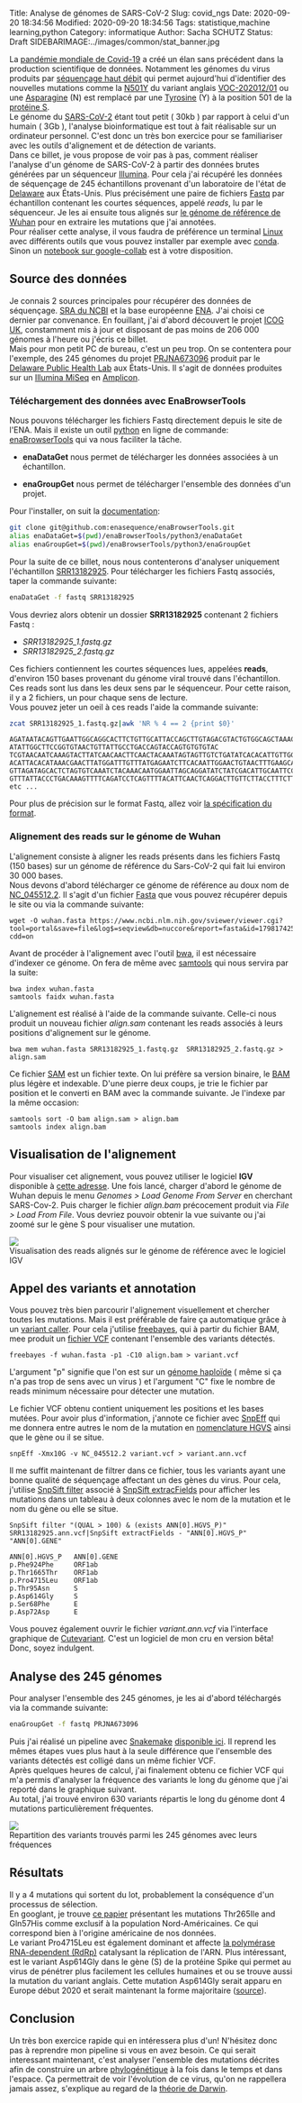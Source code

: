 Title: Analyse de génomes de SARS-CoV-2
Slug: covid_ngs
Date: 2020-09-20 18:34:56
Modified: 2020-09-20 18:34:56
Tags: statistique,machine learning,python
Category: informatique
Author: Sacha SCHUTZ
Status: Draft
SIDEBARIMAGE:../images/common/stat_banner.jpg


La [pandémie mondiale de Covid-19](https://fr.wikipedia.org/wiki/Pand%C3%A9mie_de_Covid-19) a créé un élan sans précédent dans la production scientifique de données. Notamment les génomes du virus produits par [séquençage haut débit](https://fr.wikipedia.org/wiki/S%C3%A9quen%C3%A7age_de_l%27ADN#S%C3%A9quen%C3%A7age_haut_d%C3%A9bit_(HTS)) qui permet aujourd'hui d'identifier des nouvelles mutations comme la [N501Y](https://fr.wikipedia.org/wiki/Variant_501.V2#Mutations) du variant anglais [VOC-202012/01](https://fr.wikipedia.org/wiki/VOC-202012/01) ou une [Asparagine](https://fr.wikipedia.org/wiki/Asparagine) (N) est remplacé par une [Tyrosine](https://fr.wikipedia.org/wiki/Tyrosine) (Y) à la position 501 de la [protéine S](https://fr.wikipedia.org/wiki/P%C3%A9plom%C3%A8re).     
Le génome du [SARS-CoV-2](https://fr.wikipedia.org/wiki/SARS-CoV-2) étant tout  petit ( 30kb ) par rapport à celui d'un humain ( 3Gb ), l'analyse bioinformatique est tout à fait réalisable sur un ordinateur personnel. C'est donc un très bon exercice pour se familiariser avec les outils d'alignement et de détection de variants.  
Dans ce billet, je vous propose de voir pas à pas, comment réaliser l'analyse d'un génome de SARS-CoV-2 à partir des données brutes générées par un séquenceur [Illumina](https://fr.wikipedia.org/wiki/Illumina). Pour cela  j'ai récupéré les données de séquençage de 245 échantillons provenant d'un laboratoire de l'état de [Delaware](https://fr.wikipedia.org/wiki/Delaware) aux États-Unis. Plus précisément une paire de fichiers [Fastq](https://fr.wikipedia.org/wiki/FASTQ) par échantillon contenant les courtes séquences, appelé *reads*, lu par le séquenceur. Je les ai ensuite tous alignés sur [le génome de référence de Wuhan](https://www.ncbi.nlm.nih.gov/nuccore/NC_045512) pour en extraire les mutations que j'ai annotées.      
Pour réaliser cette analyse, il vous faudra de préférence un terminal [Linux](https://fr.wikipedia.org/wiki/Linux) avec différents outils que vous pouvez installer par exemple avec [conda](https://docs.conda.io/en/latest/miniconda.html). Sinon un [notebook sur google-collab](https://colab.research.google.com/drive/1V8EsdFyCmr7fmVkVf09JQhraatTWcd3f) est à votre disposition.

## Source des données 

Je connais 2 sources principales pour récupérer des données de séquençage. [SRA du NCBI](https://www.ncbi.nlm.nih.gov/sra) et la base européenne [ENA](https://www.ebi.ac.uk/ena/browser/home). J'ai choisi ce dernier par convenance.
En fouillant, j'ai d'abord découvert le projet [ICOG UK](https://www.cogconsortium.uk), constamment mis à jour et disposant de pas moins de 206 000 génomes à l'heure ou j'écris ce billet.   
Mais pour mon petit PC de bureau, c'est un peu trop. On se contentera pour l'exemple, des 245 génomes  du projet [PRJNA673096](https://www.ebi.ac.uk/ena/browser/view/PRJNA673096) produit par le [Delaware Public Health Lab](https://www.dhss.delaware.gov/dhss/dph/lab/labs.html) aux États-Unis. Il s'agit de données produites sur un [Illumina MiSeq](https://emea.illumina.com/systems/sequencing-platforms/miseq.html) en [Amplicon](https://dridk.me/ngs.html).

### Téléchargement des données avec EnaBrowserTools

Nous pouvons télécharger les fichiers Fastq directement depuis le site de l'ENA. Mais il existe un outil [python](https://fr.wikipedia.org/wiki/Python_(langage)) en ligne de commande: [enaBrowserTools](https://github.com/enasequence/enaBrowserTools) qui va nous faciliter la tâche.    

- **enaDataGet** nous permet de télécharger les données associées à un échantillon. 

- **enaGroupGet** nous permet de télécharger l'ensemble des données d'un projet. 

Pour l'installer, on suit la [documentation](https://github.com/enasequence/enaBrowserTools/blob/master/README.md): 

```bash
git clone git@github.com:enasequence/enaBrowserTools.git
alias enaDataGet=$(pwd)/enaBrowserTools/python3/enaDataGet
alias enaGroupGet=$(pwd)/enaBrowserTools/python3/enaGroupGet
```

Pour la suite de ce billet, nous nous contenterons d'analyser uniquement l'échantillon [SRR13182925](https://www.ebi.ac.uk/ena/browser/view/SRR13182925). Pour télécharger les fichiers Fastq associés, taper la commande suivante:

```bash
enaDataGet -f fastq SRR13182925    
```

Vous devriez alors obtenir un dossier **SRR13182925** contenant 2 fichiers Fastq : 

- *SRR13182925_1.fastq.gz* 
- *SRR13182925_2.fastq.gz*

Ces fichiers contiennent les courtes séquences lues, appelées **reads**, d'environ 150 bases provenant du génome viral trouvé dans l'échantillon. Ces reads sont lus dans les deux sens par le séquenceur. Pour cette raison, il y a 2 fichiers, un pour chaque sens de lecture.    
Vous pouvez jeter un oeil à ces reads l'aide la commande suivante: 

```bash
zcat SRR13182925_1.fastq.gz|awk 'NR % 4 == 2 {print $0}'
```

```
AGATAATACAGTTGAATTGGCAGGCACTTCTGTTGCATTACCAGCTTGTAGACGTACTGTGGCAGCTAAACTACCAAGTAC
ATATTGGCTTCCGGTGTAACTGTTATTGCCTGACCAGTACCAGTGTGTGTAC
TCGTAACAATCAAAGTACTTATCAACAACTTCAACTACAAATAGTAGTTGTCTGATATCACACATTGTTGGTAGATTATAACGATAGTAGTCATAATCGCTGATAGCAGCATTACCATCCTGAGCAAAGAAGAAGTGTTTTAATTCAACAGAACTTCCTTCCTTAAAGAAACCCTTAGACACAGCAAAGTCATAGAAGTCTTTGTTAAAATTACCGGGTTTGACAGTTTGAAAAGCAACATTGTTAGTAAGTGCAGCTACTGAAAAGCACGTAGTGCGT
ACATTACACATAAACGAACTTATGGATTTGTTTATGAGAATCTTCACAATTGGAACTGTAACTTTGAAGCAAGGTGAAATCAAGGATGCTACTCCTTCAGATTTTGTTCGCGCTACTGCAACGATACCGATACAAGCC
GTTAGATAGCACTCTAGTGTCAAATCTACAAACAATGGAATTAGCAGGATATCTATCGACATTGCAATTCCAAAATAGGCATACACCATCTGTGAATTTGTCAGAATGTGTGGCATAAGAATAGAAT
GTTTATTACCCTGACAAAGTTTTCAGATCCTCAGTTTTACATTCAACTCAGGACTTGTTCTTACCTTTCTTTTCCAATGTTACTTGGTTCCATGCTATACATG
etc ...
```

Pour plus de précision sur le format Fastq, allez voir [la spécification du format](https://fr.wikipedia.org/wiki/FASTQ).
    

### Alignement des reads sur le génome de Wuhan

L'alignement consiste à aligner les reads présents dans les fichiers Fastq (150 bases) sur un génome de référence du Sars-CoV-2 qui fait lui environ 30 000 bases.   
Nous devons d'abord télécharger ce génome de référence au doux nom de [NC_045512.2](https://www.ncbi.nlm.nih.gov/nuccore/NC_045512). Il s'agit d'un fichier [Fasta](https://fr.wikipedia.org/wiki/FASTA_(format_de_fichier)) que vous pouvez récupérer depuis le site ou via la commande suivante:

    wget -O wuhan.fasta https://www.ncbi.nlm.nih.gov/sviewer/viewer.cgi?tool=portal&save=file&log$=seqview&db=nuccore&report=fasta&id=1798174254&extrafeat=null&conwithfeat=on&hide-cdd=on

Avant de procéder à l'alignement avec l'outil [bwa](http://bio-bwa.sourceforge.net/), il est nécessaire d'indexer ce génome. On fera de même avec [samtools](http://www.htslib.org/) qui nous servira par la suite:

    bwa index wuhan.fasta
    samtools faidx wuhan.fasta

L'alignement est réalisé à l'aide de la commande suivante. Celle-ci nous produit un nouveau fichier *align.sam* contenant les reads associés à leurs positions d'alignement sur le génome.

    bwa mem wuhan.fasta SRR13182925_1.fastq.gz  SRR13182925_2.fastq.gz > align.sam 

Ce fichier [SAM](https://samtools.github.io/hts-specs/SAMv1.pdf) est un fichier texte. On lui préfère sa version binaire, le [BAM](https://samtools.github.io/hts-specs/SAMv1.pdf) plus légère et indexable.
D'une pierre deux coups, je trie le fichier par position et le converti en BAM avec la commande suivante. Je l'indexe par la même occasion:

    samtools sort -O bam align.sam > align.bam
    samtools index align.bam 


## Visualisation de l'alignement

Pour visualiser cet alignement, vous pouvez utiliser le logiciel **IGV** disponible à [cette adresse](http://software.broadinstitute.org/software/igv/). Une fois lancé, charger d'abord le génome de Wuhan depuis le menu *Genomes > Load Genome From Server* en cherchant SARS-Cov-2. Puis charger le fichier *align.bam* précocement produit via *File > Load From File*. 
Vous devriez pouvoir obtenir la vue suivante ou j'ai zoomé sur le gène S pour visualiser une mutation.  

<div class="figure">     <img src="../images/covid_ngs/IGV.png" />      <div class="legend"> Visualisation des reads alignés sur le génome de référence avec le logiciel IGV</div> </div>

## Appel des variants et annotation 
Vous pouvez très bien parcourir l'alignement visuellement et chercher toutes les mutations. Mais il est préférable de faire ça automatique grâce à un [variant caller](https://www.researchgate.net/figure/Commonly-used-NGS-variant-calling-software-Download-information-for-these-software-is_tbl1_232077026). Pour cela j'utilise [freebayes](https://github.com/freebayes/freebayes), qui à partir du fichier BAM, mee produit un [fichier VCF](https://en.wikipedia.org/wiki/Variant_Call_Format) contenant l'ensemble des variants détectés.

    freebayes -f wuhan.fasta -p1 -C10 align.bam > variant.vcf 

L'argument "p" signifie que l'on est sur un [génome haploïde](https://fr.wikipedia.org/wiki/Haplo%C3%AFde) ( même si ça n'a pas trop de sens avec un virus ) et l'argument "C" fixe le nombre de reads minimum nécessaire pour détecter une mutation.    

Le fichier VCF obtenu contient uniquement les positions et les bases mutées. Pour avoir plus d'information, j'annote ce fichier avec [SnpEff](https://pcingola.github.io/SnpEff/) qui me donnera entre autres le nom de la mutation en [nomenclature HGVS](https://varnomen.hgvs.org/) ainsi que le gène ou il se situe.

    snpEff -Xmx10G -v NC_045512.2 variant.vcf > variant.ann.vcf

Il me suffit maintenant de filtrer dans ce fichier, tous les variants ayant une bonne qualité de séquençage affectant un des gènes du virus. Pour cela, j'utilise [SnpSift filter](https://pcingola.github.io/SnpEff/ss_filter/) associé à [SnpSift extracFields](https://pcingola.github.io/SnpEff/ss_extractfields/) pour afficher les mutations dans un tableau à deux colonnes avec le nom de la mutation et le nom du gène ou elle se situe.

    SnpSift filter "(QUAL > 100) & (exists ANN[0].HGVS_P)" SRR13182925.ann.vcf|SnpSift extractFields - "ANN[0].HGVS_P" "ANN[0].GENE"

    ANN[0].HGVS_P   ANN[0].GENE
    p.Phe924Phe     ORF1ab
    p.Thr1665Thr    ORF1ab
    p.Pro4715Leu    ORF1ab
    p.Thr95Asn      S
    p.Asp614Gly     S
    p.Ser68Phe      E
    p.Asp72Asp      E
 
Vous pouvez également ouvrir le fichier *variant.ann.vcf* via l'interface graphique de [Cutevariant](https://github.com/labsquare/cutevariant). C'est un logiciel de mon cru en version bêta! Donc, soyez indulgent. 

## Analyse des 245 génomes 

Pour analyser l'ensemble des 245 génomes, je les ai d'abord téléchargés via la commande suivante:

```bash
enaGroupGet -f fastq PRJNA673096
```

Puis j'ai réalisé un pipeline avec [Snakemake](https://snakemake.readthedocs.io/en/stable/) [disponible ici](https://gist.github.com/dridk/c2a7c9c8a6232407bf0c45f4442e6fb6). Il reprend les mêmes étapes vues plus haut à la seule différence que l'ensemble des variants détectés est colligé dans un même fichier VCF.    
Après quelques heures de calcul, j'ai finalement obtenu ce fichier VCF qui m'a permis d'analyser la fréquence des variants le long du génome que j'ai reporté dans le graphique suivant.       
Au total, j'ai trouvé environ 630 variants répartis le long du génome dont 4 mutations particulièrement fréquentes.

<div class="figure">     <img src="../images/covid_ngs/lollipop.png" />      <div class="legend"> Repartition des variants trouvés parmi les 245 génomes avec leurs fréquences </div> </div>

## Résultats
Il y a 4 mutations qui sortent du lot, probablement la conséquence d'un processus de sélection.      
En googlant, je trouve [ce papier](https://www.biorxiv.org/content/10.1101/2020.05.12.092056v1) présentant les mutations Thr265Ile and Gln57His comme exclusif à la population Nord-Américaines. Ce qui correspond bien à l'origine américaine de nos données.   
Le variant Pro4715Leu est également dominant et affecte [la polymérase RNA-dependent (RdRp)](https://fr.wikipedia.org/wiki/ARN_polym%C3%A9rase_ARN-d%C3%A9pendante) catalysant la réplication de l'ARN.
Plus intéressant, est le variant Asp614Gly dans le gène (S) de la protéine Spike qui permet au virus de pénétrer plus facilement les cellules humaines et ou se trouve aussi la mutation du variant anglais. Cette mutation Asp614Gly serait apparu en Europe début 2020 et serait maintenant la forme majoritaire ([source](https://www.news-medical.net/news/20200925/22705/French.aspx)). 

## Conclusion 
Un très bon exercice rapide qui en intéressera plus d'un! N'hésitez donc pas à reprendre mon pipeline si vous en avez besoin.
Ce qui serait interessant maintenant, c'est analyser l'ensemble des mutations décrites afin de construire un arbre [phylogénétique](https://fr.wikipedia.org/wiki/Phylog%C3%A9nie) à la fois dans le temps et dans l'espace. Ça permettrait de voir l'évolution de ce virus, qu'on ne rappellera jamais assez, s'explique au regard de la [théorie de Darwin](https://fr.wikipedia.org/wiki/Charles_Darwin).
















